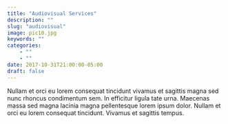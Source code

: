 ```yaml
---
title: "Audiovisual Services"
description: ""
slug: "audiovisual"
image: pic10.jpg
keywords: ""
categories: 
    - ""
    - ""
date: 2017-10-31T21:00:00-05:00
draft: false
---
```


Nullam et orci eu lorem consequat tincidunt vivamus et sagittis magna sed nunc rhoncus condimentum sem. In efficitur ligula tate urna. Maecenas massa sed magna lacinia magna pellentesque lorem ipsum dolor. Nullam et orci eu lorem consequat tincidunt. Vivamus et sagittis tempus.